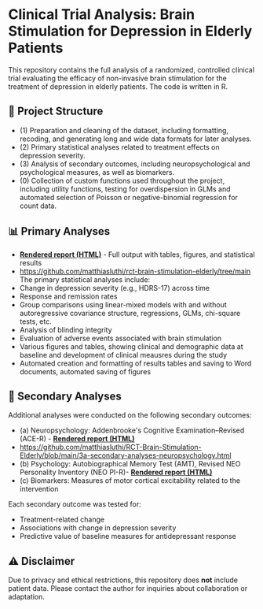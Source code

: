 # Clinical Trial Analysis: Brain Stimulation for Depression in Elderly Patients

This repository contains the full analysis of a randomized, controlled clinical trial evaluating the efficacy of non-invasive brain stimulation for the treatment of depression in elderly patients. 
The code is written in R.

## 📂 Project Structure

- (1) Preparation and cleaning of the dataset, including formatting, recoding, and generating long and wide data formats for later analyses.
- (2) Primary statistical analyses related to treatment effects on depression severity.
- (3) Analysis of secondary outcomes, including neuropsychological and psychological measures, as well as biomarkers.
- (0) Collection of custom functions used throughout the project, including utility functions, testing for overdispersion in GLMs and automated selection of Poisson or negative-binomial regression for count data.  

## 📊 Primary Analyses
- [**Rendered report (HTML)**](https://matthiasluthi.github.io/RCT-brain-stimulation-elderly/2-primary-analyses.html) - Full output with tables, figures, and statistical results
- https://github.com/matthiasluthi/rct-brain-stimulation-elderly/tree/main
The primary statistical analyses include:
- Change in depression severity (e.g., HDRS-17) across time
- Response and remission rates
- Group comparisons using linear-mixed models with and without autoregressive covariance structure, regressions, GLMs, chi-square tests, etc.
- Analysis of blinding integrity
- Evaluation of adverse events associated with brain stimulation
- Various figures and tables, showing clinical and demographic data at baseline and development of clinical meausres during the study
- Automated creation and formatting of results tables and saving to Word documents, automated saving of figures

## 🧠 Secondary Analyses

Additional analyses were conducted on the following secondary outcomes:
- (a) Neuropsychology: Addenbrooke's Cognitive Examination–Revised (ACE-R) - [**Rendered report (HTML)**](https://matthiasluthi.github.io/RCT-brain-stimulation-elderly/3a-secondary-analyses-neuropsychology.html)
- https://github.com/matthiasluthi/RCT-Brain-Stimulation-Elderly/blob/main/3a-secondary-analyses-neuropsychology.html
- (b) Psychology: Autobiographical Memory Test (AMT), Revised NEO Personality Inventory (NEO PI-R)- [**Rendered report (HTML)**](https://matthiasluthi.github.io/RCT-brain-stimulation-elderly/3b-secondary-analyses-psychology.html)
- (c) Biomarkers: Measures of motor cortical excitability related to the intervention

Each secondary outcome was tested for:
- Treatment-related change
- Associations with change in depression severity
- Predictive value of baseline measures for antidepressant response

## ⚠️ Disclaimer

Due to privacy and ethical restrictions, this repository does **not** include patient data.
Please contact the author for inquiries about collaboration or adaptation.
